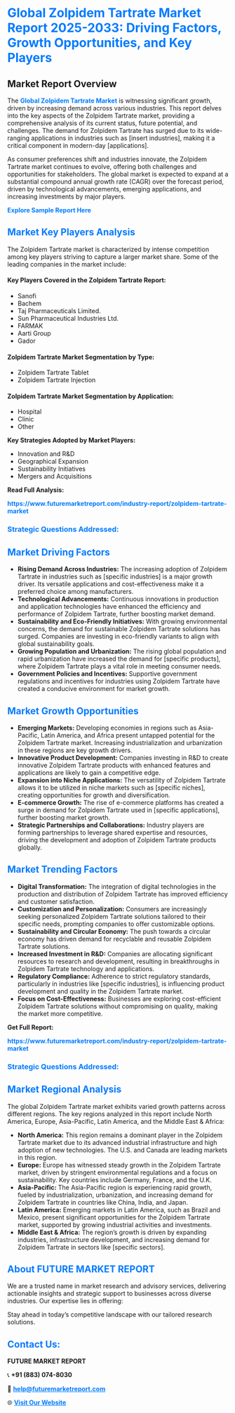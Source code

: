 <h1 style="color: #007BFF;">Global Zolpidem Tartrate Market Report 2025-2033: Driving Factors, Growth Opportunities, and Key Players</h1>

<section id="overview">
<h2>Market Report Overview</h2>
<p>The <a href="https://www.futuremarketreport.com/industry-report/zolpidem-tartrate-market" style="color: #007BFF; text-decoration: none;"><strong>Global Zolpidem Tartrate Market</strong></a> is witnessing significant growth, driven by increasing demand across various industries. This report delves into the key aspects of the Zolpidem Tartrate market, providing a comprehensive analysis of its current status, future potential, and challenges. The demand for Zolpidem Tartrate has surged due to its wide-ranging applications in industries such as [insert industries], making it a critical component in modern-day [applications].</p>
<p>As consumer preferences shift and industries innovate, the Zolpidem Tartrate market continues to evolve, offering both challenges and opportunities for stakeholders. The global market is expected to expand at a substantial compound annual growth rate (CAGR) over the forecast period, driven by technological advancements, emerging applications, and increasing investments by major players.</p>
</section>

<section id="overview">
<p><a href="https://www.futuremarketreport.com/request-sample/reportId=83777" style="color: #007BFF; text-decoration: none;"><strong>Explore Sample Report Here</strong></a></p>
</section>

<section id="key-players">
<h2 style="color: #007BFF;">Market Key Players Analysis</h2>
<p>The Zolpidem Tartrate market is characterized by intense competition among key players striving to capture a larger market share. Some of the leading companies in the market include:</p>
<h4>Key Players Covered in the Zolpidem Tartrate Report:</h4>
<ul><li>Sanofi</li><li>Bachem</li><li>Taj Pharmaceuticals Limited.</li><li>Sun Pharmaceutical Industries Ltd.</li><li>FARMAK</li><li>Aarti Group</li><li>Gador</li></ul>
<h4>Zolpidem Tartrate Market Segmentation by Type:</h4>
<ul><li>Zolpidem Tartrate Tablet</li><li>Zolpidem Tartrate Injection</li></ul>

<h4>Zolpidem Tartrate Market Segmentation by Application:</h4>
<ul><li>Hospital</li><li>Clinic</li><li>Other</li></ul>
<p><strong>Key Strategies Adopted by Market Players:</strong></p>
<ul>
<li>Innovation and R&D</li>
<li>Geographical Expansion</li>
<li>Sustainability Initiatives</li>
<li>Mergers and Acquisitions</li>
</ul>
</section>

<section>
<p><strong>Read Full Analysis: </strong></p><a href="https://www.futuremarketreport.com/industry-report/zolpidem-tartrate-market" style="color: #007BFF; text-decoration: none;"><strong>https://www.futuremarketreport.com/industry-report/zolpidem-tartrate-market</strong></a>
<h3 style="color: #007BFF;">Strategic Questions Addressed:</h3>
</section>

<section id="driving-factors">
<h2 style="color: #007BFF;">Market Driving Factors</h2>
<ul>
<li><strong>Rising Demand Across Industries:</strong> The increasing adoption of Zolpidem Tartrate in industries such as [specific industries] is a major growth driver. Its versatile applications and cost-effectiveness make it a preferred choice among manufacturers.</li>
<li><strong>Technological Advancements:</strong> Continuous innovations in production and application technologies have enhanced the efficiency and performance of Zolpidem Tartrate, further boosting market demand.</li>
<li><strong>Sustainability and Eco-Friendly Initiatives:</strong> With growing environmental concerns, the demand for sustainable Zolpidem Tartrate solutions has surged. Companies are investing in eco-friendly variants to align with global sustainability goals.</li>
<li><strong>Growing Population and Urbanization:</strong> The rising global population and rapid urbanization have increased the demand for [specific products], where Zolpidem Tartrate plays a vital role in meeting consumer needs.</li>
<li><strong>Government Policies and Incentives:</strong> Supportive government regulations and incentives for industries using Zolpidem Tartrate have created a conducive environment for market growth.</li>
</ul>
</section>

<section id="growth-opportunities">
<h2 style="color: #007BFF;">Market Growth Opportunities</h2>
<ul>
<li><strong>Emerging Markets:</strong> Developing economies in regions such as Asia-Pacific, Latin America, and Africa present untapped potential for the Zolpidem Tartrate market. Increasing industrialization and urbanization in these regions are key growth drivers.</li>
<li><strong>Innovative Product Development:</strong> Companies investing in R&D to create innovative Zolpidem Tartrate products with enhanced features and applications are likely to gain a competitive edge.</li>
<li><strong>Expansion into Niche Applications:</strong> The versatility of Zolpidem Tartrate allows it to be utilized in niche markets such as [specific niches], creating opportunities for growth and diversification.</li>
<li><strong>E-commerce Growth:</strong> The rise of e-commerce platforms has created a surge in demand for Zolpidem Tartrate used in [specific applications], further boosting market growth.</li>
<li><strong>Strategic Partnerships and Collaborations:</strong> Industry players are forming partnerships to leverage shared expertise and resources, driving the development and adoption of Zolpidem Tartrate products globally.</li>
</ul>
</section>

<section id="trending-factors">
<h2 style="color: #007BFF;">Market Trending Factors</h2>
<ul>
<li><strong>Digital Transformation:</strong> The integration of digital technologies in the production and distribution of Zolpidem Tartrate has improved efficiency and customer satisfaction.</li>
<li><strong>Customization and Personalization:</strong> Consumers are increasingly seeking personalized Zolpidem Tartrate solutions tailored to their specific needs, prompting companies to offer customizable options.</li>
<li><strong>Sustainability and Circular Economy:</strong> The push towards a circular economy has driven demand for recyclable and reusable Zolpidem Tartrate solutions.</li>
<li><strong>Increased Investment in R&D:</strong> Companies are allocating significant resources to research and development, resulting in breakthroughs in Zolpidem Tartrate technology and applications.</li>
<li><strong>Regulatory Compliance:</strong> Adherence to strict regulatory standards, particularly in industries like [specific industries], is influencing product development and quality in the Zolpidem Tartrate market.</li>
<li><strong>Focus on Cost-Effectiveness:</strong> Businesses are exploring cost-efficient Zolpidem Tartrate solutions without compromising on quality, making the market more competitive.</li>
</ul>
</section>

<section>
<p><strong>Get Full Report: </strong></p><a href="https://www.futuremarketreport.com/industry-report/zolpidem-tartrate-market" style="color: #007BFF; text-decoration: none;"><strong>https://www.futuremarketreport.com/industry-report/zolpidem-tartrate-market</strong></a>
<h3 style="color: #007BFF;">Strategic Questions Addressed:</h3>
</section>


<section id="regional-analysis">
<h2 style="color: #007BFF;">Market Regional Analysis</h2>
<p>The global Zolpidem Tartrate market exhibits varied growth patterns across different regions. The key regions analyzed in this report include North America, Europe, Asia-Pacific, Latin America, and the Middle East & Africa:</p>
<ul>
<li><strong>North America:</strong> This region remains a dominant player in the Zolpidem Tartrate market due to its advanced industrial infrastructure and high adoption of new technologies. The U.S. and Canada are leading markets in this region.</li>
<li><strong>Europe:</strong> Europe has witnessed steady growth in the Zolpidem Tartrate market, driven by stringent environmental regulations and a focus on sustainability. Key countries include Germany, France, and the U.K.</li>
<li><strong>Asia-Pacific:</strong> The Asia-Pacific region is experiencing rapid growth, fueled by industrialization, urbanization, and increasing demand for Zolpidem Tartrate in countries like China, India, and Japan.</li>
<li><strong>Latin America:</strong> Emerging markets in Latin America, such as Brazil and Mexico, present significant opportunities for the Zolpidem Tartrate market, supported by growing industrial activities and investments.</li>
<li><strong>Middle East & Africa:</strong> The region’s growth is driven by expanding industries, infrastructure development, and increasing demand for Zolpidem Tartrate in sectors like [specific sectors].</li>
</ul>
</section>

<footer>
<h2 style="color: #007BFF;">About FUTURE MARKET REPORT</h2>
<p>We are a trusted name in market research and advisory services, delivering actionable insights and strategic support to businesses across diverse industries. Our expertise lies in offering:</p>

<p>Stay ahead in today’s competitive landscape with our tailored research solutions.</p>

<h2 style="color: #007BFF;">Contact Us:</h2>
<p><strong>FUTURE MARKET REPORT</strong></p>
<p>📞 <strong>+91 (883) 074-8030</strong></p>
<p>📧 <strong><a href="mailto:help@futuremarketreport.com" style="color: #007BFF;">help@futuremarketreport.com</a></strong></p>
<p>🌐 <strong><a href="https://www.futuremarketreport.com/" style="color: #007BFF;">Visit Our Website</a></strong></p>
</footer>